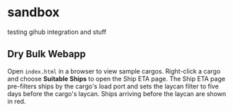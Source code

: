 # sandbox

testing gihub integration and stuff

## Dry Bulk Webapp

Open `index.html` in a browser to view sample cargos. Right-click a cargo and choose **Suitable Ships** to open the Ship ETA page. The Ship ETA page pre-filters ships by the cargo's load port and sets the laycan filter to five days before the cargo's laycan. Ships arriving before the laycan are shown in red.
